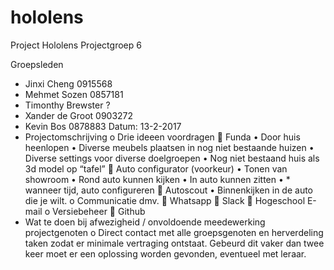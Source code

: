 # hololens
Project Hololens
Projectgroep 6





Groepsleden
-	Jinxi Cheng		0915568
-	Mehmet Sozen		0857181
-	Timonthy Brewster	?
-	Xander de Groot	0903272
-	Kevin Bos		0878883
Datum: 	13-2-2017
 
-	Projectomschrijving
o	Drie ideeen voordragen
	Funda
•	Door huis heenlopen
•	Diverse meubels plaatsen in nog niet bestaande huizen
•	Diverse settings voor diverse doelgroepen
•	Nog niet bestaand huis als 3d model op “tafel” 
	Auto configurator (voorkeur)
•	Tonen van showroom
•	Rond auto kunnen kijken
•	In auto kunnen zitten
•	* wanneer tijd, auto configureren
	Autoscout
•	Binnenkijken in de auto die je wilt.
o	Communicatie dmv. 
	Whatsapp
	Slack
	Hogeschool E-mail
o	Versiebeheer
	Github
-	Wat te doen bij afwezigheid / onvoldoende meedewerking projectgenoten
o	Direct contact met alle groepsgenoten en herverdeling taken zodat er minimale vertraging ontstaat. Gebeurd dit vaker dan twee keer moet er een oplossing worden gevonden, eventueel met leraar.
